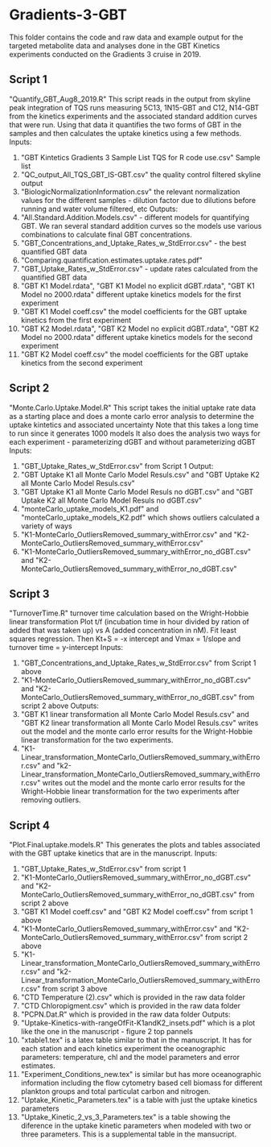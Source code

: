# Gradients-3-GBT
This folder contains the code and raw data and example output for the targeted metabolite data and analyses done in the GBT Kinetics experiments conducted on the Gradients 3 cruise in 2019.

## Script 1
"Quantify_GBT_Aug8_2019.R"
This script reads in the output from skyline peak integration of TQS runs measuring 5C13, 1N15-GBT and C12, N14-GBT from the kinetics experiments and the associated standard addition curves that were run.
Using that data it quantifies the two forms of GBT in the samples and then calculates the uptake kinetics using a few methods. 
Inputs:
1) "GBT Kintetics Gradients 3 Sample List TQS for R code use.csv" Sample list
2) "QC_output_All_TQS_GBT_IS-GBT.csv" the quality control filtered skyline output
3) "BiologicNormalizationInformation.csv" the relevant normalization values for the different samples - dilution factor due to dilutions before running and water volume filtered, etc
Outputs:
1) "All.Standard.Addition.Models.csv" - different models for quantifying GBT. We ran several standard addition curves so the models use various combinations to calculate final GBT concentrations.
2) "GBT_Concentrations_and_Uptake_Rates_w_StdError.csv" - the best quantified GBT data
3) "Comparing.quantification.estimates.uptake.rates.pdf"
4) "GBT_Uptake_Rates_w_StdError.csv" - update rates calculated from the quantified GBT data
5) "GBT K1 Model.rdata", "GBT K1 Model no explicit dGBT.rdata", "GBT K1 Model no 2000.rdata" different uptake kinetics models for the first experiment
6) "GBT K1 Model coeff.csv" the model coefficients for the GBT uptake kinetics from the first experiment
7) "GBT K2 Model.rdata", "GBT K2 Model no explicit dGBT.rdata", "GBT K2 Model no 2000.rdata" different uptake kinetics models for the second experiment
8) "GBT K2 Model coeff.csv" the model coefficients for the GBT uptake kinetics from the second experiment

## Script 2
"Monte.Carlo.Uptake.Model.R"
This script takes the initial uptake rate data as a starting place and does a monte carlo error analysis to determine the uptake kintetics and associated uncertainty
Note that this takes a long time to run since it generates 1000 models
It also does the analysis two ways for each experiment - parameterizing dGBT and without parameterizing dGBT
Inputs:
1) "GBT_Uptake_Rates_w_StdError.csv"  from Script 1
Output:
1) "GBT Uptake K1 all Monte Carlo Model Resuls.csv" and "GBT Uptake K2 all Monte Carlo Model Resuls.csv"
2) "GBT Uptake K1 all Monte Carlo Model Resuls no dGBT.csv" and "GBT Uptake K2 all Monte Carlo Model Resuls no dGBT.csv"
3) "monteCarlo_uptake_models_K1.pdf" and "monteCarlo_uptake_models_K2.pdf"  which shows outliers calculated a variety of ways
4) "K1-MonteCarlo_OutliersRemoved_summary_withError.csv" and "K2-MonteCarlo_OutliersRemoved_summary_withError.csv"
5) "K1-MonteCarlo_OutliersRemoved_summary_withError_no_dGBT.csv" and "K2-MonteCarlo_OutliersRemoved_summary_withError_no_dGBT.csv"

## Script 3
"TurnoverTime.R"
turnover time calculation based on the Wright-Hobbie linear transformation
Plot t/f (incubation time in hour divided by ration of added that was taken up) vs A (added concentration in nM). 
Fit least squares regression. Then Kt+S = -x intercept and Vmax = 1/slope and turnover time = y-intercept
Inputs:
1) "GBT_Concentrations_and_Uptake_Rates_w_StdError.csv" from Script 1 above
2) "K1-MonteCarlo_OutliersRemoved_summary_withError_no_dGBT.csv" and "K2-MonteCarlo_OutliersRemoved_summary_withError_no_dGBT.csv" from script 2 above
Outputs:
1) "GBT K1 linear transformation all Monte Carlo Model Resuls.csv" and "GBT K2 linear transformation all Monte Carlo Model Resuls.csv" writes out the model and the monte carlo error results for the Wright-Hobbie linear transformation for the two experiments.
2) "K1-Linear_transformation_MonteCarlo_OutliersRemoved_summary_withError.csv" and "k2-Linear_transformation_MonteCarlo_OutliersRemoved_summary_withError.csv" writes out the model and the monte carlo error results for the Wright-Hobbie linear transformation for the two experiments after removing outliers.


## Script 4
"Plot.Final.uptake.models.R"
This generates the plots and tables associated with the GBT uptake kinetics that are in the manuscript.
Inputs:
1) "GBT_Uptake_Rates_w_StdError.csv"  from script 1
2) "K1-MonteCarlo_OutliersRemoved_summary_withError_no_dGBT.csv" and "K2-MonteCarlo_OutliersRemoved_summary_withError_no_dGBT.csv" from script 2 above
3) "GBT K1 Model coeff.csv" and "GBT K2 Model coeff.csv" from script 1 above
4) "K1-MonteCarlo_OutliersRemoved_summary_withError.csv" and "K2-MonteCarlo_OutliersRemoved_summary_withError.csv" from script 2 above
5) "K1-Linear_transformation_MonteCarlo_OutliersRemoved_summary_withError.csv" and "k2-Linear_transformation_MonteCarlo_OutliersRemoved_summary_withError.csv" from script 3 above
6) "CTD Temperature (2).csv" which is provided in the raw data folder
7) "CTD Chloropigment.csv" which is provided in the raw data folder
8) "PCPN.Dat.R" which is provided in the raw data folder
Outputs:
1) "Uptake-Kinetics-with-rangeOfFit-K1andK2_insets.pdf" which is a plot like the one in the manuscript - figure 2 top pannels
2) "xtable1.tex" is a latex table similar to that in the manuscript. It has for each station and each kinetics experiment the oceanographic parameters: temperature, chl and the model parameters and error estimates.
3) "Experiment_Conditions_new.tex" is similar but has more oceanographic information including the flow cytometry based cell biomass for different plankton groups and total particulat carbon and nitrogen.
4) "Uptake_Kinetic_Parameters.tex" is a table with just the uptake kinetics parameters
5) "Uptake_Kinetic_2_vs_3_Parameters.tex" is a table showing the diference in the uptake kinetic parameters when modeled with two or three parameters. This is a supplemental table in the mansucript.
